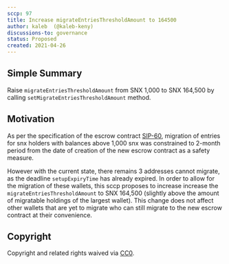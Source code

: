 ```yaml
---
sccp: 97
title: Increase migrateEntriesThresholdAmount to 164500
author: kaleb  (@kaleb-keny)
discussions-to: governance
status: Proposed
created: 2021-04-26
---
```


## Simple Summary
<!--"If you can't explain it simply, you don't understand it well enough." Provide a simplified and layman-accessible explanation of the SCCP.-->
Raise `migrateEntriesThresholdAmount` from SNX 1,000  to SNX 164,500 by calling `setMigrateEntriesThresholdAmount` method.

## Motivation
<!--The motivation is critical for SCCPs that want to update variables within Synthetix. It should clearly explain why the existing variable is not incentive aligned. SCCP submissions without sufficient motivation may be rejected outright.-->
As per the specification of the  escrow contract [SIP-60](https://sips.synthetix.io/sips/sip-60), migration of entries for snx holders with balances above 1,000 snx was constrained to 2-month period from the date of creation of the new escrow contract as a safety measure.

However with the current state, there remains 3 addresses cannot migrate, as the deadline `setupExpiryTime` has already expired. In order to allow for the migration of these wallets, this sccp proposes to increase increase the `migrateEntriesThresholdAmount` to SNX 164,500 (slightly above the amount of migratable holdings of the largest wallet). This change does not affect other wallets that are yet to migrate who can still migrate to the new escrow contract at their convenience.

## Copyright
Copyright and related rights waived via [CC0](https://creativecommons.org/publicdomain/zero/1.0/).
